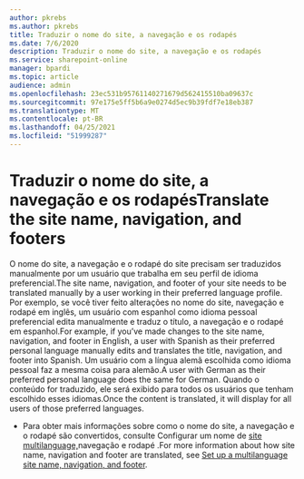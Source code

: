 ```yaml
---
author: pkrebs
ms.author: pkrebs
title: Traduzir o nome do site, a navegação e os rodapés
ms.date: 7/6/2020
description: Traduzir o nome do site, a navegação e os rodapés
ms.service: sharepoint-online
manager: bpardi
ms.topic: article
audience: admin
ms.openlocfilehash: 23ec531b95761140271679d562415510ba09637c
ms.sourcegitcommit: 97e175e5ff5b6a9e0274d5ec9b39fdf7e18eb387
ms.translationtype: MT
ms.contentlocale: pt-BR
ms.lasthandoff: 04/25/2021
ms.locfileid: "51999287"
---
```

# <a name="translate-the-site-name-navigation-and-footers"></a><span data-ttu-id="55857-103">Traduzir o nome do site, a navegação e os rodapés</span><span class="sxs-lookup"><span data-stu-id="55857-103">Translate the site name, navigation, and footers</span></span>
<span data-ttu-id="55857-104">O nome do site, a navegação e o rodapé do site precisam ser traduzidos manualmente por um usuário que trabalha em seu perfil de idioma preferencial.</span><span class="sxs-lookup"><span data-stu-id="55857-104">The site name, navigation, and footer of your site needs to be translated manually by a user working in their preferred language profile.</span></span> <span data-ttu-id="55857-105">Por exemplo, se você tiver feito alterações no nome do site, navegação e rodapé em inglês, um usuário com espanhol como idioma pessoal preferencial edita manualmente e traduz o título, a navegação e o rodapé em espanhol.</span><span class="sxs-lookup"><span data-stu-id="55857-105">For example, if you’ve made changes to the site name, navigation, and footer in English, a user with Spanish as their preferred personal language manually edits and translates the title, navigation, and footer into Spanish.</span></span> <span data-ttu-id="55857-106">Um usuário com a língua alemã escolhida como idioma pessoal faz a mesma coisa para alemão.</span><span class="sxs-lookup"><span data-stu-id="55857-106">A user with German as their preferred personal language does the same for German.</span></span> <span data-ttu-id="55857-107">Quando o conteúdo for traduzido, ele será exibido para todos os usuários que tenham escolhido esses idiomas.</span><span class="sxs-lookup"><span data-stu-id="55857-107">Once the content is translated, it will display for all users of those preferred languages.</span></span>  

- <span data-ttu-id="55857-108">Para obter mais informações sobre como o nome do site, a navegação e o rodapé são convertidos, consulte Configurar um nome de [site multilanguage,](https://support.office.com/article/create-multilingual-communication-sites-pages-and-news-2bb7d610-5453-41c6-a0e8-6f40b3ed750c#bkmk_muitranslations)navegação e rodapé .</span><span class="sxs-lookup"><span data-stu-id="55857-108">For more information about how site name, navigation and footer are translated, see [Set up a multilanguage site name, navigation, and footer](https://support.office.com/article/create-multilingual-communication-sites-pages-and-news-2bb7d610-5453-41c6-a0e8-6f40b3ed750c#bkmk_muitranslations).</span></span>
